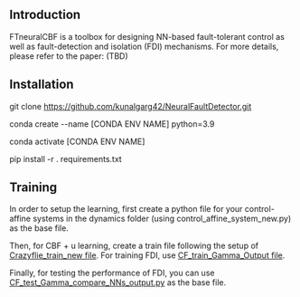 ## Introduction

FTneuralCBF is a toolbox for designing NN-based fault-tolerant control as well as fault-detection and isolation (FDI) mechanisms. For more details, please refer to the paper: (TBD)

## Installation

git clone https://github.com/kunalgarg42/NeuralFaultDetector.git

conda create --name [CONDA ENV NAME] python=3.9

conda activate [CONDA ENV NAME]

pip install -r . requirements.txt

## Training

In order to setup the learning, first create a python file for your control-affine systems in the dynamics folder (using control_affine_system_new.py) as the base file.

Then, for CBF + u learning, create a train file following the setup of [Crazyflie_train_new file](https://github.com/kunalgarg42/NeuralFaultDetector/blob/master/train/Crazyflie_train_new.py). For training FDI, use [CF_train_Gamma_Output file](https://github.com/kunalgarg42/NeuralFaultDetector/blob/master/train/CF_train_Gamma_Output.py). 

Finally, for testing the performance of FDI, you can use [CF_test_Gamma_compare_NNs_output.py](https://github.com/kunalgarg42/NeuralFaultDetector/blob/master/test/CF_test_Gamma_compare_NNs_output.py) as the base file.

